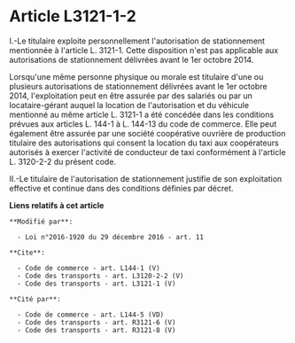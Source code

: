 # Article L3121-1-2

I.-Le titulaire exploite personnellement l'autorisation de stationnement mentionnée à l'article L. 3121-1. Cette disposition
n'est pas applicable aux autorisations de stationnement délivrées avant le 1er octobre 2014. 

Lorsqu'une même personne physique ou morale est titulaire d'une ou plusieurs autorisations de stationnement délivrées avant
le 1er octobre 2014, l'exploitation peut en être assurée par des salariés ou par un locataire-gérant auquel la location de
l'autorisation et du véhicule mentionné au même article L. 3121-1 a été concédée dans les conditions prévues aux articles L.
144-1 à L. 144-13 du code de commerce. Elle peut également être assurée par une société coopérative ouvrière de production
titulaire des autorisations qui consent la location du taxi aux coopérateurs autorisés à exercer l'activité de conducteur de
taxi conformément à l'article L. 3120-2-2 du présent code. 

II.-Le titulaire de l'autorisation de stationnement justifie de son exploitation effective et continue dans des conditions
définies par décret.

**Liens relatifs à cet article**

	**Modifié par**:

	  - Loi n°2016-1920 du 29 décembre 2016 - art. 11

	**Cite**:

	  - Code de commerce - art. L144-1 (V)
	  - Code des transports - art. L3120-2-2 (V)
	  - Code des transports - art. L3121-1 (V)

	**Cité par**:

	  - Code de commerce - art. L144-5 (VD)
	  - Code des transports - art. R3121-6 (V)
	  - Code des transports - art. R3121-8 (V)
